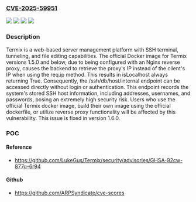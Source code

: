 ### [CVE-2025-59951](https://cve.mitre.org/cgi-bin/cvename.cgi?name=CVE-2025-59951)
![](https://img.shields.io/static/v1?label=Product&message=Termix&color=blue)
![](https://img.shields.io/static/v1?label=Version&message=%3C%201.6.0%20&color=brightgreen)
![](https://img.shields.io/static/v1?label=Vulnerability&message=CWE-284%3A%20Improper%20Access%20Control&color=brightgreen)
![](https://img.shields.io/static/v1?label=Vulnerability&message=CWE-348%3A%20Use%20of%20Less%20Trusted%20Source&color=brightgreen)

### Description

Termix is a web-based server management platform with SSH terminal, tunneling, and file editing capabilities. The official Docker image  for Termix versions 1.5.0 and below, due to being configured with an Nginx reverse proxy, causes the backend to retrieve the proxy's IP instead of the client's IP when using the req.ip method. This results in isLocalhost always returning True. Consequently, the /ssh/db/host/internal endpoint can be accessed directly without login or authentication. This endpoint records the system's stored SSH host information, including addresses, usernames, and passwords, posing an extremely high security risk. Users who use the official Termix docker image, build their own image using the official dockerfile, or utilize reverse proxy functionality will be affected by this vulnerability. This issue is fixed in version 1.6.0.

### POC

#### Reference
- https://github.com/LukeGus/Termix/security/advisories/GHSA-92cw-877q-6r94

#### Github
- https://github.com/ARPSyndicate/cve-scores

